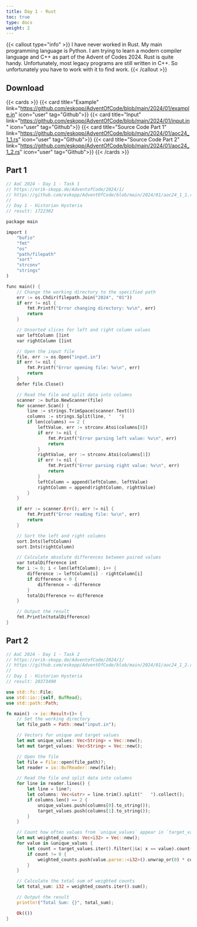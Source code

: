 ```yaml
---
title: Day 1 - Rust
toc: true
type: docs
weight: 2
---
```

{{< callout type="info" >}}
I have never worked in Rust. My main programming language is Python. I am trying to learn a modern compiler language and C++ as part of the Advent of Codes 2024. Rust is quite handy. Unfortunately, most legacy programs are still written in C++. So unfortunately you have to work with it to find work. 
{{< /callout >}}

## Download

{{< cards >}}
{{< card title="Example" link="https://github.com/eskopp/AdventOfCode/blob/main/2024/01/example.in" icon="user" tag="Github">}}
{{< card title="Input" link="https://github.com/eskopp/AdventOfCode/blob/main/2024/01/input.in" icon="user" tag="Github">}}
{{< card title="Source Code Part 1" link="https://github.com/eskopp/AdventOfCode/blob/main/2024/01/aoc24_1_1.rs" icon="user" tag="Github">}}
{{< card title="Source Code Part 2" link="https://github.com/eskopp/AdventOfCode/blob/main/2024/01/aoc24_1_2.rs" icon="user" tag="Github">}}
{{< /cards >}}

## Part 1

```rust {linenos=table,linenostart=1}
// AoC 2024 - Day 1 - Task 1
// https://erik-skopp.de/AdventofCode/2024/1/
// https://github.com/eskopp/AdventOfCode/blob/main/2024/01/aoc24_1_1.rs
//
// Day 1 - Historian Hysteria
// result: 1722302

package main

import (
	"bufio"
	"fmt"
	"os"
	"path/filepath"
	"sort"
	"strconv"
	"strings"
)

func main() {
	// Change the working directory to the specified path
	err := os.Chdir(filepath.Join("2024", "01"))
	if err != nil {
		fmt.Printf("Error changing directory: %v\n", err)
		return
	}

	// Unsorted slices for left and right column values
	var leftColumn []int
	var rightColumn []int

	// Open the input file
	file, err := os.Open("input.in")
	if err != nil {
		fmt.Printf("Error opening file: %v\n", err)
		return
	}
	defer file.Close()

	// Read the file and split data into columns
	scanner := bufio.NewScanner(file)
	for scanner.Scan() {
		line := strings.TrimSpace(scanner.Text())
		columns := strings.Split(line, "   ")
		if len(columns) == 2 {
			leftValue, err := strconv.Atoi(columns[0])
			if err != nil {
				fmt.Printf("Error parsing left value: %v\n", err)
				return
			}
			rightValue, err := strconv.Atoi(columns[1])
			if err != nil {
				fmt.Printf("Error parsing right value: %v\n", err)
				return
			}
			leftColumn = append(leftColumn, leftValue)
			rightColumn = append(rightColumn, rightValue)
		}
	}

	if err := scanner.Err(); err != nil {
		fmt.Printf("Error reading file: %v\n", err)
		return
	}

	// Sort the left and right columns
	sort.Ints(leftColumn)
	sort.Ints(rightColumn)

	// Calculate absolute differences between paired values
	var totalDifference int
	for i := 0; i < len(leftColumn); i++ {
		difference := leftColumn[i] - rightColumn[i]
		if difference < 0 {
			difference = -difference
		}
		totalDifference += difference
	}

	// Output the result
	fmt.Println(totalDifference)
}

```

## Part 2

```rust {linenos=table,linenostart=1}
// AoC 2024 - Day 1 - Task 2
// https://erik-skopp.de/AdventofCode/2024/1/
// https://github.com/eskopp/AdventOfCode/blob/main/2024/01/aoc24_1_2.rs
//
// Day 1 - Historian Hysteria
// result: 20373490

use std::fs::File;
use std::io::{self, BufRead};
use std::path::Path;

fn main() -> io::Result<()> {
    // Set the working directory
    let file_path = Path::new("input.in"); 

    // Vectors for unique and target values
    let mut unique_values: Vec<String> = Vec::new();
    let mut target_values: Vec<String> = Vec::new();

    // Open the file
    let file = File::open(file_path)?;
    let reader = io::BufReader::new(file);

    // Read the file and split data into columns
    for line in reader.lines() {
        let line = line?;
        let columns: Vec<&str> = line.trim().split("   ").collect();
        if columns.len() == 2 {
            unique_values.push(columns[0].to_string());
            target_values.push(columns[1].to_string());
        }
    }

    // Count how often values from `unique_values` appear in `target_values`
    let mut weighted_counts: Vec<i32> = Vec::new();
    for value in &unique_values {
        let count = target_values.iter().filter(|&x| x == value).count() as i32;
        if count != 0 {
            weighted_counts.push(value.parse::<i32>().unwrap_or(0) * count);
        }
    }

    // Calculate the total sum of weighted counts
    let total_sum: i32 = weighted_counts.iter().sum();

    // Output the result
    println!("Total Sum: {}", total_sum);

    Ok(())
}

```
